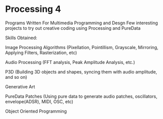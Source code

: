 # Processing 4

Programs Written For Multimedia Programming and Desgn
Few interesting projects to try out creative coding using Processing and PureData

Skills Obtained:

Image Processing Algorithms (Pixellation, Pointillism, Grayscale, Mirroring, Applying Filters, Rasterization, etc)

Audio Processing (FFT analysis, Peak Amplitude Analysis, etc.)

P3D (Building 3D objects and shapes, syncing them with audio amplitude, and so on)

Generative Art

PureData Patches (Using pure data to generate audio patches, oscillators, envelope(ADSR), MIDI, OSC, etc)

Object Oriented Programming

